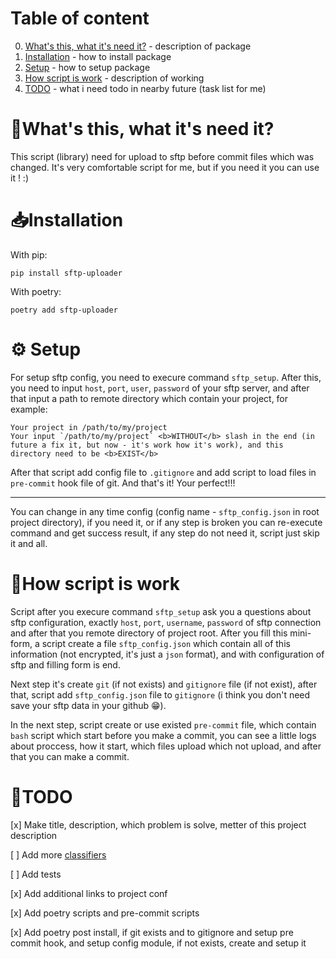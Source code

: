 # Table of content

0. [What's this, what it's need it?](#what's-this,-what-it's-need-it?) - description of package
1. [Installation](#installation) - how to install package
2. [Setup](#setup) - how to setup package
3. [How script is work](#how-script-is-work) - description of working
4. [TODO](#todo) - what i need todo in nearby future (task list for me)

# 🧐What's this, what it's need it?

This script (library) need for upload to sftp before commit files which was changed. It's very comfortable script for me, but if you need it you can use it ! :)

# 📥Installation

With pip: 

`pip install sftp-uploader`

With poetry:

`poetry add sftp-uploader`

# ⚙️ Setup

For setup sftp config, you need to execure command `sftp_setup`. After this, you need to input `host`, `port`, `user`, `password` of your sftp server, and after that input a path to remote directory which contain your project,
for example: 

    Your project in /path/to/my/project
    Your input `/path/to/my/project` <b>WITHOUT</b> slash in the end (in future a fix it, but now - it's work how it's work), and this directory need to be <b>EXIST</b>

After that script add config file to `.gitignore` and add script to load files in `pre-commit` hook file of git. And that's it! Your perfect!!!

<hr>

You can change in any time config (config name - `sftp_config.json` in root project directory), if you need it, or if any step is broken you can re-execute command and get success result, if
any step do not need it, script just skip it and all.

# 💪How script is work

Script after you execure command `sftp_setup` ask you a questions about sftp configuration, exactly `host`, `port`, `username`, `password` of sftp connection and after that you remote directory of project root.
After you fill this mini-form, a script create a file `sftp_config.json` which contain all of this information (not encrypted, it's just a `json` format), and with configuration of sftp and filling form is end.

Next step it's create `git` (if not exists) and `gitignore` file (if not exist), after that, script add `sftp_config.json` file to `gitignore` (i think you don't need save your sftp data in your github 😁).

In the next step, script create or use existed `pre-commit` file, which contain `bash` script which start before you make a commit, you can see a little logs about proccess, how it start, 
which files upload which not upload, and after that you can make a commit.

# 🤔TODO

[x] Make title, description, which problem is solve, metter of this project description

[ ] Add more [classifiers](https://pypi.org/classifiers/)

[ ] Add tests

[x] Add additional links to project conf

[x] Add poetry scripts and pre-commit scripts

[x] Add poetry post install, if git exists and to gitignore and setup pre commit hook, and setup config module, if not exists, create and setup it
